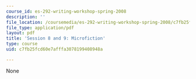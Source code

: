 ```yaml
---
course_id: es-292-writing-workshop-spring-2008
description: ''
file_location: /coursemedia/es-292-writing-workshop-spring-2008/c7fb25fcd60e7afffa3078199408948a_MITES_292S08_ses8_9_asgn.pdf
file_type: application/pdf
layout: pdf
title: 'Session 8 and 9: Microfiction'
type: course
uid: c7fb25fcd60e7afffa3078199408948a

---
```

None